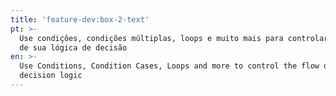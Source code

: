 ```yaml
---
title: 'feature-dev:box-2-text'
pt: >-
  Use condições, condições múltiplas, loops e muito mais para controlar o fluxo
  de sua lógica de decisão
en: >-
  Use Conditions, Condition Cases, Loops and more to control the flow of your
  decision logic
---
```


